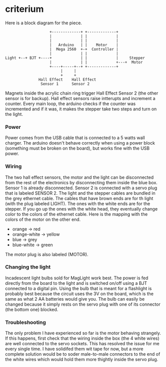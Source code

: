 criterium
=========
Here is a block diagram for the piece.



                        +-------------+ +-------------+            
                        |             | |             |            
                        |             | |             |            
                        |   Arduino   | |    Motor    |            
                        |  Mega 2560  +-+  Controller |            
                        |             | |             |            
    Light +--+ BJT +----+             | |             |     Stepper
                        |             | |             +---+  Motor 
                        +----+-----+--+ +-------------+            
                             |     |                               
                             +     +                               
                   Hall Effect    Hall Effect                      
                    Sensor 1      Sensor 2                        

Magnets inside the acrylic chain ring trigger Hall Effect Sensor 2 (the other sensor is for backup). Hall effect sensors raise intterupts and increment a counter. Every main loop, the arduino checks if the counter was incremented and if it was, it makes the stepper take two steps and turn on the light.

### Power
Power comes from the USB cable that is connected to a 5 watts wall charger. The arduino doesn't behave correctly when using a power block (something must be broken on the board), but works fine with the USB power.

### Wiring
The two hall effect sensors, the motor and the light can be disconnected from the rest of the electronics by disconnecting them inside the blue box. Sensor 1 is already disconnected. Sensor 2 is connected with a servo plug that is labeled SENSOR 2. The light and the stepper cables are bundled in the grey ethernet cable. The cables that have brown ends are for th light (with the plug labeled LIGHT). The ones with the white ends are for the stepper. If you go up the ones with the white head, they eventually change color to the colors of the ethernet cable. Here is the mapping with the colors of the motor on the other end.

* orange -> red
* orange-white -> yellow
* blue -> grey
* blue-white -> green

The motor plug is also labeled (MOTOR).

### Changing the light
Incadescent light bulbs sold for MagLight work best. The power is fed directly from the board to the light and is switched on/off using a BJT connected to a digital pin. Using the bulb that is meant for a flashlight is probably best because the circuit uses the 3V on the board, which is the same as what 2 AA batteries would give you. The bulb can easily be changed because it simply rests on the servo plug with one of its connector (the bottom one) blocked.

### Troubleshooting
The only problem I have experienced so far is the motor behaving strangely. If this happens, first check that the wiring inside the box (the 4 white wires) are well connected to the servo sockets. This has resolved the issue for me every single time. I have solidifed them wit tape for now, but a more complete solution would be to soder male-to-male connectors to the end of the white wires which would hold them more thightly inside the servo plug. 
